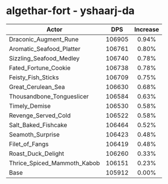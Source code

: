 # algethar-fort - yshaarj-da
| Actor | DPS | Increase |
|---|:---:|:---:|
|Draconic_Augment_Rune|106905|0.94%|
|Aromatic_Seafood_Platter|106761|0.80%|
|Sizzling_Seafood_Medley|106740|0.78%|
|Fated_Fortune_Cookie|106738|0.78%|
|Feisty_Fish_Sticks|106709|0.75%|
|Great_Cerulean_Sea|106630|0.68%|
|Thousandbone_Tongueslicer|106584|0.63%|
|Timely_Demise|106530|0.58%|
|Revenge_Served_Cold|106522|0.58%|
|Salt_Baked_Fishcake|106464|0.52%|
|Seamoth_Surprise|106423|0.48%|
|Filet_of_Fangs|106419|0.48%|
|Roast_Duck_Delight|106260|0.33%|
|Thrice_Spiced_Mammoth_Kabob|106151|0.23%|
|Base|105912|0.00%|
